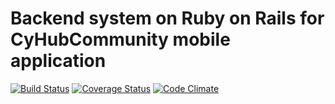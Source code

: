 # Backend system on Ruby on Rails for CyHubCommunity mobile application

[![Build Status](https://travis-ci.org/kortirso/cyhub_backend.svg?branch=master)](https://travis-ci.org/kortirso/cyhub_backend)
[![Coverage Status](https://coveralls.io/repos/github/kortirso/cyhub_backend/badge.svg?branch=master)](https://coveralls.io/github/kortirso/cyhub_backend?branch=master)
[![Code Climate](https://codeclimate.com/github/kortirso/cyhub_backend/badges/gpa.svg)](https://codeclimate.com/github/kortirso/cyhub_backend)